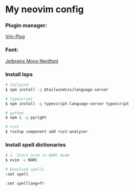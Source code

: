 # My neovim config

### Plugin manager:

[Vim-Plug](https://github.com/junegunn/vim-plug)

### Font:

[Jetbrains Mono Nerdfont](https://www.nerdfonts.com/font-downloads)

### Install lsps

```bash
# tailwind
$ npm install -g @tailwindcss/language-server

# typescript
$ npm install -g typescript-language-server typescript

# python
$ npm i -g pyright

# rust
$ rustup component add rust-analyzer
```

### Install spell dictionaries

```bash
# 1. Start nvim in NORC mode
$ nvim -u NORC

# Download spells
:set spell

:set spelllang=fr
```
